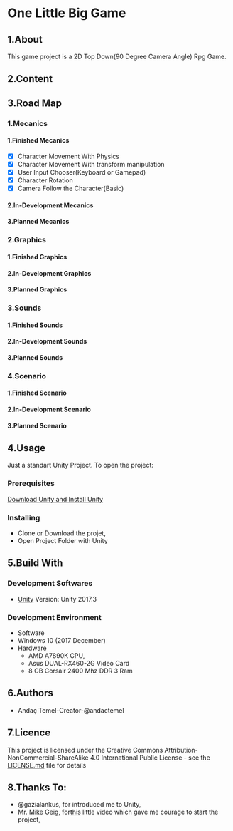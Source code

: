 # One Little Big Game
## 1.About
This game project is a 2D Top Down(90 Degree Camera Angle) Rpg Game.
## 2.Content
## 3.Road Map
### 1.Mecanics
#### 1.Finished Mecanics
- [x] Character Movement With Physics
- [x] Character Movement With transform manipulation
- [x] User Input Chooser(Keyboard or Gamepad)
- [x] Character Rotation
- [x] Camera Follow the Character(Basic) 
#### 2.In-Development Mecanics
#### 3.Planned Mecanics
### 2.Graphics
#### 1.Finished Graphics
#### 2.In-Development Graphics
#### 3.Planned Graphics
### 3.Sounds
#### 1.Finished Sounds
#### 2.In-Development Sounds
#### 3.Planned Sounds
### 4.Scenario
#### 1.Finished Scenario
#### 2.In-Development Scenario
#### 3.Planned Scenario
## 4.Usage
Just a standart Unity Project. To open the project:
### Prerequisites
[Download Unity and Install Unity](https://unity3d.com/get-unity/download)
### Installing
- Clone or Download the projet,
- Open Project Folder with Unity
## 5.Build With
### Development Softwares
 - [Unity](https://unity3d.com) Version: Unity 2017.3
### Development Environment
- Software
 - Windows 10 (2017 December)
- Hardware
  - AMD A7890K CPU,
  - Asus DUAL-RX460-2G Video Card
  - 8 GB Corsair 2400 Mhz DDR 3 Ram
## 6.Authors
 - Andaç Temel-Creator-@andactemel
## 7.Licence
This project is licensed under the Creative Commons Attribution-NonCommercial-ShareAlike 4.0 International Public License - see the [LICENSE.md](LICENSE.md) file for details
## 8.Thanks To:
- @gazialankus, for introduced me to Unity,
- Mr. Mike Geig, for[this](https://unity3d.com/learn/tutorials/topics/2d-game-creation/top-down-2d-game-basics)  little video which gave me courage to start the project,


